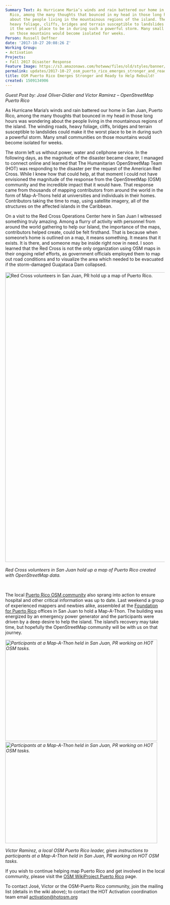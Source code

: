 ```yaml
---
Summary Text: As Hurricane Maria‘s winds and rain battered our home in San Juan, Puerto
  Rico, among the many thoughts that bounced in my head in those long hours was wondering
  about the people living in the mountainous regions of the island. The winding roads,
  heavy foliage, cliffs, bridges and terrain susceptible to landslides could make
  it the worst place to be in during such a powerful storm. Many small communities
  on those mountains would become isolated for weeks.
Person: Russell Deffner
date: '2017-10-27 20:08:26 Z'
Working Group:
- Activation
Projects:
- Fall 2017 Disaster Response
Feature Image: https://s3.amazonaws.com/hotwww/files/old/styles/banner/public/pasted+image+0.png
permalink: updates/2017-10-27_osm_puerto_rico_emerges_stronger_and_ready_to_help_rebuild!
title: OSM Puerto Rico Emerges Stronger and Ready to Help Rebuild!
created: 1509134906
---
```

<address>Guest Post by: José Oliver-Didier and Victor Ramirez – OpenStreetMap Puerto Rico</address><p>As Hurricane Maria‘s winds and rain battered our home in San Juan, Puerto Rico, among the many thoughts that bounced in my head in those long hours was wondering about the people living in the mountainous regions of the island. The winding roads, heavy foliage, cliffs, bridges and terrain susceptible to landslides could make it the worst place to be in during such a powerful storm. Many small communities on those mountains would become isolated for weeks.</p><p>The storm left us without power, water and cellphone service. In the following days, as the magnitude of the disaster became clearer, I managed to connect online and learned that The Humanitarian OpenStreetMap Team (HOT) was responding to the disaster per the request of the American Red Cross. While I knew how that could help, at that moment I could not have envisioned the magnitude of the response from the OpenStreetMap (OSM) community and the incredible impact that it would have. That response came from thousands of mapping contributors from around the world in the form of Map-A-Thons held at universities and individuals in their homes. Contributors taking the time to map, using satellite imagery, all of the structures on the affected islands in the Caribbean.</p><p style="margin-right: 0in; margin-bottom: 12.0pt; margin-left: 0in;">On a visit to the Red Cross Operations Center here in San Juan I witnessed something truly amazing. Among a flurry of activity with personnel from around the world gathering to help our Island, the importance of the maps, contributors helped create, could be felt firsthand. That is because when someone’s home is outlined on a map, it means something. It means that it exists. It is there, and someone may be inside right now in need. I soon learned that the Red Cross is not the only organization using OSM maps in their ongoing relief efforts, as government officials employed them to map out road conditions and to visualize the area which needed to be evacuated if the storm-damaged Guajataca Dam collapsed.<span style="font-size: 11.0pt; font-family: 'Arial','sans-serif'; color: black;"><br><br></span><img title="Red Cross volunteers in San Juan, PR hold up a map of Puerto Rico." src="https://s3.amazonaws.com/hotwww/files/old/pasted%20image%200.png" alt="Red Cross volunteers in San Juan, PR hold up a map of Puerto Rico." style="width:1140px;height:915px"></p><p><em>Red Cross volunteers in San Juan hold up a map of Puerto Rico created with OpenStreetMap data.</em></p><p>&nbsp;</p><p>The local <a href="https://wiki.openstreetmap.org/wiki/WikiProject_Puerto_Rico" target="_blank" data-saferedirecturl="https://www.google.com/url?hl=en&amp;q=https://wiki.openstreetmap.org/wiki/WikiProject_Puerto_Rico&amp;source=gmail&amp;ust=1509218992627000&amp;usg=AFQjCNHylF3orkExcjuSjvCeAx219siz5Q">Puerto Rico OSM community</a> also sprang into action to ensure hospital and other critical information was up to date. Last weekend a group of experienced mappers and newbies alike, assembled at the <a href="http://foundationforpuertorico.org/" target="_blank" data-saferedirecturl="https://www.google.com/url?hl=en&amp;q=http://foundationforpuertorico.org/&amp;source=gmail&amp;ust=1509218992627000&amp;usg=AFQjCNGOLDzS_Cuf0CQDvYO01Feid_FU3Q">Foundation for Puerto Rico</a> offices in San Juan to hold a Map-A-Thon. The building was energized by an emergency power generator and the participants were driven by a deep desire to help the island. The island’s recovery may take time, but hopefully the OpenStreetMap community will be with us on that journey.</p><p><em><img class="image-large" title="Participants at a Map-A-Thon held in San Juan, PR working on HOT OSM tasks." src="https://s3.amazonaws.com/hotwww/files/old/styles/large/public/37849214072_23a7126932_b_d.jpg?itok=-91IZx6Z" alt="Participants at a Map-A-Thon held in San Juan, PR working on HOT OSM tasks." style="width:480px;height:320px">&nbsp;<img class="image-large" title="Participants at a Map-A-Thon held in San Juan, PR working on HOT OSM tasks." src="https://s3.amazonaws.com/hotwww/files/old/styles/large/public/37849216692_128cd284c5_b_d.jpg?itok=uROM55-i" alt="Participants at a Map-A-Thon held in San Juan, PR working on HOT OSM tasks." style="width:480px;height:320px"></em></p><p><em>Victor Ramirez, a local OSM Puerto Rico leader, gives instructions to participants at a Map-A-Thon held in San Juan, PR working on HOT OSM tasks.</em></p><p>If you wish to continue helping map Puerto Rico and get involved in the local community, please visit the <a href="https://wiki.openstreetmap.org/wiki/WikiProject_Puerto_Rico" target="_blank" data-saferedirecturl="https://www.google.com/url?hl=en&amp;q=https://wiki.openstreetmap.org/wiki/WikiProject_Puerto_Rico&amp;source=gmail&amp;ust=1509218992627000&amp;usg=AFQjCNHylF3orkExcjuSjvCeAx219siz5Q">OSM WikiProject Puerto Rico</a> page.</p><p>To contact José, Victor or the OSM-Puerto Rico community, join the mailing list (details in the wiki above); to contact the HOT Activation coordination team email <a href="mailto:activation@hotosm.org" target="_blank">activation@hotosm.org</a></p><p>&nbsp;</p><div><div><div id=":q2" data-tooltip="Show trimmed content"><img src="https://ssl.gstatic.com/ui/v1/icons/mail/images/cleardot.gif" alt=""></div></div></div><p>&nbsp;</p>
